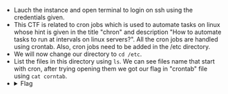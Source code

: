 - Lauch the instance and open terminal to login on ssh using the credentials given.
- This CTF is related to cron jobs which is used to automate tasks on linux whose hint is given in the title "chron" and description "How to automate 
  tasks to run at intervals on linux servers?". All the cron jobs are handled using crontab. Also, cron jobs need to be added in the /etc directory.
- We will now change our directory to `cd /etc`.
- List the files in this directory using `ls`. We can see files name that start with cron, after trying opening them we got our flag in "crontab" file using 
  `cat corntab`. 
- <details>
  <summary>Flag</summary>
   picoCTF{Sch3DUL7NG_T45K3_L1NUX_1d781160}
  </details>

